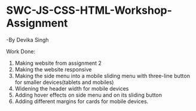 # SWC-JS-CSS-HTML-Workshop-Assignment
-By Devika Singh

Work Done:
1. Making website from assignment 2
2. Making the website responsive 
3. Making the side menu into a mobile sliding menu with three-line button for smaller devices(tablets and mobiles) 
4. Widening the header width for mobile devices
5. Adding hover effects on side menu and on its sliding button
6. Adding different margins for cards for mobile devices.

